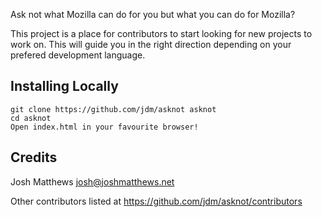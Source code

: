 Ask not what Mozilla can do for you but what you can do for Mozilla? 

This project is a place for contributors to start looking for new projects to work on. This will guide you in the right direction depending on your prefered development language.

## Installing Locally
    git clone https://github.com/jdm/asknot asknot
    cd asknot
    Open index.html in your favourite browser!

## Credits

Josh Matthews <josh@joshmatthews.net>

Other contributors listed at https://github.com/jdm/asknot/contributors
